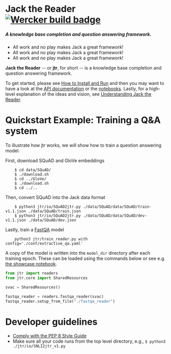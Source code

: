 # Jack the Reader [![Wercker build badge][wercker_badge]][wercker]
##### A knowledge base completion and question answering framework.

* All work and no play makes Jack a great frame*work*!
* All work and no play makes Jack a great frame*work*!
* All work and no play makes Jack a great frame*work*!

[wercker_badge]: https://app.wercker.com/status/8ed61192a5b16769a41dc24c30a3bc6a/s/master
[wercker]: https://app.wercker.com/project/byKey/8ed61192a5b16769a41dc24c30a3bc6a
[heres_johnny]: https://upload.wikimedia.org/wikipedia/en/b/bb/The_shining_heres_johnny.jpg

**Jack the Reader** -- or **jtr**, for short -- is a knowledge base completion
and question answering framework.

To get started, please see [How to Install and Run][install] and then you may
want to have a look at the [API documentation][api] or the
[notebooks][notebooks].  Lastly, for a high-level explanation of the ideas and
vision, see [Understanding Jack the Reader][understanding].

[install]: docs/How_to_install_and_run.md
[api]: https://uclmr.github.io/jtr/
[notebooks]: notebooks/
[understanding]: docs/Understanding_Jack_the_Reader.md

# Quickstart Example: Training a Q&A system #

To illustrate how jtr works, we will show how to train a question answering
model.

First, download SQuAD and GloVe embeddings

```shell
    $ cd data/SQuAD/
    $ ./download.sh
    $ cd ../GloVe/
    $ ./download.sh
    $ cd ../..
```

Then, convert SQuAD into the Jack data format

```shell
    $ python3 jtr/io/SQuAD2jtr.py ./data/SQuAD/data/SQuAD/train-v1.1.json ./data/SQuAD/train.json
    $ python3 jtr/io/SQuAD2jtr.py ./data/SQuAD/data/SQuAD/dev-v1.1.json ./data/SQuAD/dev.json
```

Lastly, train a [FastQA][fastqa] model

```shell
    python3 jtr/train_reader.py with config='./conf/extractive_qa.yaml'
```

A copy of the model is written into the `model_dir` directory after each
training epoch.  These can be loaded using the commands below or see e.g.
[the showcase notebook][showcase].

```python
from jtr import readers
from jtr.core import SharedResources

svac = SharedResources()

fastqa_reader = readers.fastqa_reader(svac)
fastqa_reader.setup_from_file("./fastqa_reader")
```

[fastqa]: https://arxiv.org/abs/1703.04816
[showcase]: notebooks/Showcasing_Jack.ipynb

# Developer guidelines #

- [Comply with the PEP 8 Style Guide][pep8]
- Make sure all your code runs from the top level directory, e.g.,
    `$ python3 ./jtr/io/SNLI2jtr_v1.py`

[pep8]: https://www.python.org/dev/peps/pep-0008/
